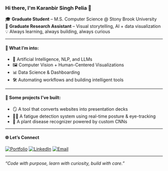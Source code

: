 ### Hi there, I'm Karanbir Singh Pelia 👋

🎓 **Graduate Student** – M.S. Computer Science @ Stony Brook University  
🔬 **Graduate Research Assistant** – Visual storytelling, AI + data visualization  
💡 Always learning, always building, always curious

---

#### 🧠 What I’m into:
- 🤖 Artificial Intelligence, NLP, and LLMs
- 🖼️ Computer Vision + Human-Centered Visualizations
- 📊 Data Science & Dashboarding
- 🛠️ Automating workflows and building intelligent tools

---

#### 🔧 Some projects I’ve built:
- 🪞 A tool that converts websites into presentation decks  
- 🧑‍💻 A fatigue detection system using real-time posture & eye-tracking  
- 🌿 A plant disease recognizer powered by custom CNNs  

---

#### 🌐 Let’s Connect

[![Portfolio](https://img.shields.io/badge/Portfolio-%2312100E?style=flat&logo=github&logoColor=white)](https://karanbir-pelia.github.io/)
[![LinkedIn](https://img.shields.io/badge/LinkedIn-%230077B5?style=flat&logo=linkedin&logoColor=white)](https://linkedin.com/in/karanbir-singh-pelia)
[![Email](https://img.shields.io/badge/Email-%23D14836?style=flat&logo=gmail&logoColor=white)](mailto:karanbirsingh.pelia@stonybrook.edu)

---

_“Code with purpose, learn with curiosity, build with care.”_
